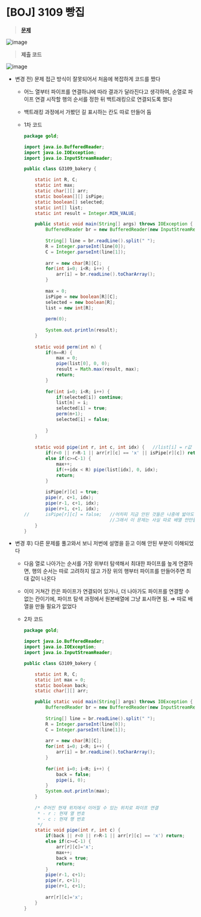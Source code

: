 # [BOJ] 3109 빵집
> **[문제](https://www.acmicpc.net/problem/3109)**
> 

![image](https://user-images.githubusercontent.com/80896077/174561898-41c14a19-1c7d-4cad-af52-fe951af3dd26.png)

> **제출 코드**
> 

![image](https://user-images.githubusercontent.com/80896077/174561872-e6ffd5f5-078d-42ea-a575-7a217e868716.png)

- 변경 전) 문제 접근 방식이 잘못되어서 처음에 복잡하게 코드를 짰다
    - 어느 열부터 파이프를 연결하냐에 따라 결과가 달라진다고 생각하여, 순열로 파이프 연결 시작할 행의 순서를 정한 뒤 백트래킹으로 연결되도록 했다
    - 백트래킹 과정에서 가봤던 길 표시하는 칸도 따로 만들어 둠
    - 1차 코드
        
        ```java
        package gold;
        
        import java.io.BufferedReader;
        import java.io.IOException;
        import java.io.InputStreamReader;
        
        public class G3109_bakery {
        
        	static int R, C;
        	static int max;
        	static char[][] arr;
        	static boolean[][] isPipe;
        	static boolean[] selected;
        	static int[] list;
        	static int result = Integer.MIN_VALUE;
        
        	public static void main(String[] args) throws IOException {
        		BufferedReader br = new BufferedReader(new InputStreamReader(System.in));
        		
        		String[] line = br.readLine().split(" ");
        		R = Integer.parseInt(line[0]);
        		C = Integer.parseInt(line[1]);
        		
        		arr = new char[R][C];
        		for(int i=0; i<R; i++) {
        			arr[i] = br.readLine().toCharArray();
        		}
        		
        		max = 0;
        		isPipe = new boolean[R][C];
        		selected = new boolean[R];
        		list = new int[R];
        		
        		perm(0);
        		
        		System.out.println(result);
        	}
        	
        	static void perm(int n) {
        		if(n==R) {
        			max = 0;
        			pipe(list[0], 0, 0);
        			result = Math.max(result, max);
        			return;
        		}
        		
        		for(int i=0; i<R; i++) {
        			if(selected[i]) continue;
        			list[n] = i;
        			selected[i] = true;
        			perm(n+1);
        			selected[i] = false;	
        			
        		}
        	}
        	
        	static void pipe(int r, int c, int idx) {	//list[i] = r값
        		if(r<0 || r>R-1 || arr[r][c] == 'x' || isPipe[r][c]) return;
        		else if(c>=C-1) {
        			max++;
        			if(++idx < R) pipe(list[idx], 0, idx);
        			return;
        		}
        		
        		isPipe[r][c] = true;
        		pipe(r, c+1, idx);
        		pipe(r-1, c+1, idx);
        		pipe(r+1, c+1, idx);
        //		isPipe[r][c] = false;	//어차피 지금 안된 것들은 나중에 밟아도 안됨. 그러니 true놔둬서 다시 못밟게 하기
        								//그래서 이 문제는 사실 따로 배열 안만들고 원본배열 훼손해도 됨
        	}
        }
        ```
        
- 변경 후) 다른 문제를 풀고와서 보니 저번에 설명을 듣고 이해 안된 부분이 이해되었다
    - 다음 열로 나아가는 순서를 가장 위부터 탐색해서 최대한 파이프를 높게 연결하면, 행의 순서는 따로 고려하지 않고 가장 위의 행부터 파이프를 만들어주면 최대 값이 나온다
    - 이미 거쳐간 칸은 파이프가 연결되어 있거나, 더 나아가도 파이프를 연결할 수 없는 칸이기에, 파이프 탐색 과정에서 원본배열에 그냥 표시하면 됨. ⇒ 따로 배열을 만들 필요가 없었다
    - 2차 코드
        
        ```java
        package gold;
        
        import java.io.BufferedReader;
        import java.io.IOException;
        import java.io.InputStreamReader;
        
        public class G3109_bakery {
        
        	static int R, C;
        	static int max = 0;
        	static boolean back;
        	static char[][] arr;
        
        	public static void main(String[] args) throws IOException {
        		BufferedReader br = new BufferedReader(new InputStreamReader(System.in));
        		
        		String[] line = br.readLine().split(" ");
        		R = Integer.parseInt(line[0]);
        		C = Integer.parseInt(line[1]);
        		
        		arr = new char[R][C];
        		for(int i=0; i<R; i++) {
        			arr[i] = br.readLine().toCharArray();
        		}
        		
        		for(int i=0; i<R; i++) {
        			back = false;
        			pipe(i, 0);
        		}
        		System.out.println(max);
        	}
        	
        	/* 주어진 현재 위치에서 이어질 수 있는 위치로 파이프 연결
        	 * - r : 현재 열 번호
        	 * - c : 현재 행 번호
        	 */
        	static void pipe(int r, int c) {	
        		if(back || r<0 || r>R-1 || arr[r][c] == 'x') return;
        		else if(c>=C-1) {
        			arr[r][c]='x';
        			max++;
        			back = true;
        			return;
        		}
        		pipe(r-1, c+1);
        		pipe(r, c+1);
        		pipe(r+1, c+1);
        		
        		arr[r][c]='x';
        	}
        }
        ```
